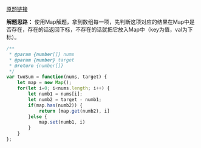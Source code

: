 [原题链接](https://leetcode-cn.com/problems/two-sum/)

**解题思路：**
使用Map解题，拿到数组每一项，先判断这项对应的结果在Map中是否存在，存在的话返回下标，不存在的话就把它放入Map中（key为值，val为下标）。

```js
/**
 * @param {number[]} nums
 * @param {number} target
 * @return {number[]}
 */
var twoSum = function(nums, target) {
    let map = new Map();
    for(let i=0; i<nums.length; i++) {
        let numb1 = nums[i];
        let numb2 = target - numb1;
        if(map.has(numb2)) {
            return [map.get(numb2), i]
        }else {
            map.set(numb1, i)
        }
    }
};
```